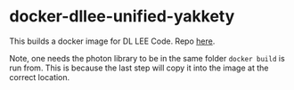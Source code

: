 # docker-dllee-unified-yakkety

This builds a docker image for DL LEE Code. Repo [here](https://github.com/LArbys/dllee_unified).

Note, one needs the photon library to be in the same folder `docker build` is run from. This is because the last step will copy it into the image at the correct location.

